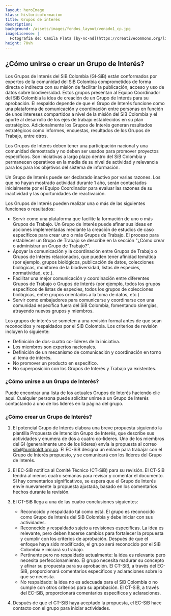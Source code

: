 ```yaml
---
layout: heroImage
klass: historicoformacion
title: Grupos de interés
description: 
background: /assets/images/fondos_layout/venado1_cp.jpg
imageLicense: |
  Fotografía de: Camila Plata [by-nc-nd](https://creativecommons.org/licenses/by-nc-nd/2.0/)  vía [Flickr](https://www.flickr.com/photos/camisilver/14492820304/) 
height: 70vh
---
```




## ¿Cómo unirse o crear un Grupo de Interés?

Los Grupos de Interés del SiB Colombia (GI-SiB) están conformados por expertos de la comunidad del SiB Colombia comprometidos de forma directa o indirecta con su misión de facilitar la publicación, acceso y uso de datos sobre biodiversidad. Estos grupos presentan al Equipo Coordinador del SiB Colombia la idea de creación de un Grupo de Interés para su aprobación. El respaldo depende de que el Grupo de Interés funcione como una plataforma de comunicación y coordinación entre personas en función de unos intereses compartidos a nivel de la misión del SiB Colombia y el aporte al desarrollo de los ejes de trabajo establecidos en su plan estratégico. Adicionalmente los Grupos de Interés generan resultados estratégicos como informes, encuestas, resultados de los Grupos de Trabajo, entre otros.

Los Grupos de Interés deben tener una participación nacional y una comunidad demostrada y no deben ser usados para promover proyectos específicos. Son iniciativas a largo plazo dentro del SiB Colombia y permanecen operativos en la media de su nivel de actividad y relevancia para los para los objetivos del sistema de información.

Un Grupo de Interés puede ser declarado inactivo por varias razones. Los que no hayan mostrado actividad durante 1 año, serán contactados inicialmente por el Equipo Coordinador para evaluar las razones de su inactividad y las oportunidades de reactivación.

Los Grupos de Interés pueden realizar una o más de las siguientes funciones o resultados:

+ Servir como una plataforma que facilite la formación de uno o más Grupos de Trabajo. Un Grupo de Interés puede afinar sus ideas en acciones implementadas mediante la creación de estudios de caso específicos para crear uno o más Grupos de Trabajo. El proceso para establecer un Grupo de Trabajo se describe en la sección "¿Cómo crear o administrar un Grupo de Trabajo?".
+ Apoyar la comunicación y la coordinación entre Grupos de Trabajo o Grupos de Interés relacionados, que pueden tener afinidad temática (por ejemplo, grupos biológicos, publicación de datos, colecciones biológicas, monitoreo de la biodiversidad, listas de especies, normatividad, etc.).
+ Facilitar una mejor comunicación y coordinación entre diferentes Grupos de Trabajo o Grupos de Interés (por ejemplo, todos los grupos específicos de listas de especies, todos los grupos de colecciones biológicas, entre grupos orientados a la toma de datos, etc.)
+ Servir como embajadores para comunicarse y coordinarse con una comunidad específica fuera del SiB Colombia, fomentando sinergias, atrayendo nuevos grupos y  miembros.

Los grupos de interés se someten a una revisión formal antes de que sean reconocidos y respaldados por el SiB Colombia. Los criterios de revisión incluyen lo siguiente:

+ Definición de dos-cuatro co-líderes de la iniciativa.
+ Los miembros son expertos nacionales.
+ Definición de un mecanismo de comunicación y coordinación en torno al tema de interés.
+ No promover un producto en específico.
+ No superposición con los Grupos de Interés y Trabajo ya existentes.


### ¿Cómo unirse a un Grupo de Interés?

Puede encontrar una lista de los actuales Grupos de Interés haciendo clic aquí. Cualquier persona puede solicitar unirse a un Grupo de Interés contactando a uno de los líderes  en la página del grupo.

### ¿Cómo crear un Grupo de Interés?

1. El potencial Grupo de Interés elabora una breve propuesta siguiendo la plantilla Propuesta de Intención Grupo de Interés, que describe sus actividades y enumera de dos a cuatro co-líderes. Uno de los miembros del GI (generalmente uno de los líderes) envía la propuesta al correo sib@humboldt.org.co. El EC-SiB designa un enlace para trabajar con el Grupo de Interés propuesto, y se comunicará con los líderes del Grupo de Interés.

2. El EC-SiB notifica al Comité Técnico (CT-SiB) para su revisión. El CT-SiB tendrá al menos cuatro semanas para revisar y comentar el documento. Si hay comentarios significativos, se espera que el Grupo de Interés envíe nuevamente la propuesta ajustada, basado en los comentarios hechos durante la revisión.

3. El CT-SiB llega a una de las cuatro conclusiones siguientes:
    + Reconocido y respaldado tal como está. El grupo es reconocido como Grupo de Interés del SiB Colombia y debe iniciar con sus actividades.
    + Reconocido y respaldado sujeto a revisiones específicas. La idea es relevante, pero deben hacerse cambios para fortalecer la propuesta y cumplir con los criterios de aprobación. Después de que el enfoque haya sido modificado, el grupo será reconocido por el SiB Colombia e iniciará su trabajo.
    + Pertinente pero no respaldado actualmente: la idea es relevante pero necesita perfeccionamiento. El grupo necesita madurar su concepto y afinar su propuesta para su aprobación. El CT-SiB, a través del EC-SiB, proporcionará comentarios específicos y aclaraciones sobre lo que se necesita.
    + No respaldado: la idea no es adecuada para el SiB Colombia o no cumple con otros criterios para su aprobación. El CT-SiB, a través del EC-SiB,  proporcionará comentarios específicos y aclaraciones.
4. Después de que el CT-SiB haya aceptado la propuesta, el EC-SiB hace contacto con el grupo para iniciar actividades.
